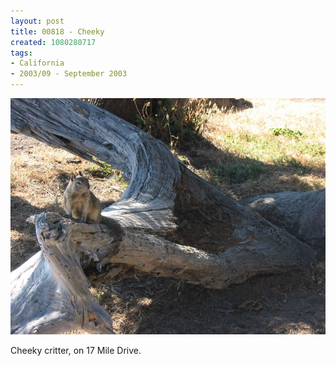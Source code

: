 ```yaml
---
layout: post
title: 00818 - Cheeky
created: 1080280717
tags:
- California
- 2003/09 - September 2003
---
```


<img src="/image/images/108_0818-337.jpg"/>

Cheeky critter, on 17 Mile Drive.
